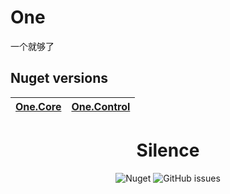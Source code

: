 # One
一个就够了
## Nuget versions

| [One.Core](https://www.nuget.org/packages/One.Core/)  | [One.Control](https://www.nuget.org/packages/One.Control/) 
| ------------- | ------------- 

<div align="center">



# Silence
![Nuget](https://img.shields.io/nuget/v/One.Core)
![GitHub issues](https://img.shields.io/github/issues/KleinPan/One)

</div>
